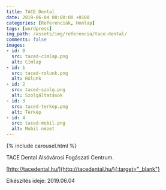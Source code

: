 ```yaml
---
title: TACE Dental
date: 2019-06-04 00:00:00 +0100
categories: [Referenciák, Honlap]
tags: [wordpress]
img_path: /assets/img/referencia/tace-dental/
comments: false
images:
- id: 0
  src: taced-cimlap.png
  alt: Címlap
- id: 1
  src: taced-rolunk.png
  alt: Rólunk
- id: 2
  src: taced-szolg.png
  alt: Szolgáltatások
- id: 3
  src: taced-terkep.png
  alt: Térkép
- id: 4
  src: taced-mobil.png
  alt: Mobil nézet
---
```


{% include carousel.html %}

TACE Dental Alsóvárosi Fogászati Centrum.

[http://tacedental.hu/](http://tacedental.hu/){:target="_blank"}

Elkészítés ideje: 2019.06.04